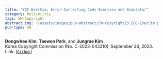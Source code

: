 ```yaml
---
title: "ECC-ExerSim: Error-Correcting Code Exercise and Simulator"
category: Reliability
tags: SW-Copyright
abstract_img: "/assets/images/pub-abstract/SW-Copyright23_ECC-ExerSim.png"
pub-type: SW
---
```


**Dongwhee Kim**, **Taewon Park**, and **Jungrae Kim**<br>
Korea Copyright Commission (No. C-2023-043210), September 26, 2023. <br>
Link: [[```Github```](https://github.com/xyz123479/ECC-exercise)]